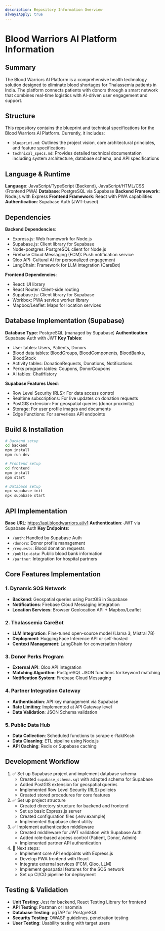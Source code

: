 ```yaml
---
description: Repository Information Overview
alwaysApply: true
---
```


# Blood Warriors AI Platform Information

## Summary
The Blood Warriors AI Platform is a comprehensive health technology solution designed to eliminate blood shortages for Thalassemia patients in India. The platform connects patients with donors through a smart network that combines real-time logistics with AI-driven user engagement and support.

## Structure
This repository contains the blueprint and technical specifications for the Blood Warriors AI Platform. Currently, it includes:
- `blueprint.md`: Outlines the project vision, core architectural principles, and feature specifications
- `technical_specs.md`: Provides detailed technical documentation including system architecture, database schema, and API specifications

## Language & Runtime
**Language**: JavaScript/TypeScript (Backend), JavaScript/HTML/CSS (Frontend PWA)
**Database**: PostgreSQL via Supabase
**Backend Framework**: Node.js with Express
**Frontend Framework**: React with PWA capabilities
**Authentication**: Supabase Auth (JWT-based)

## Dependencies
**Backend Dependencies**:
- Express.js: Web framework for Node.js
- Supabase.js: Client library for Supabase
- Node-postgres: PostgreSQL client for Node.js
- Firebase Cloud Messaging (FCM): Push notification service
- Qloo API: Cultural AI for personalized engagement
- LangChain: Framework for LLM integration (CareBot)

**Frontend Dependencies**:
- React: UI library
- React Router: Client-side routing
- Supabase.js: Client library for Supabase
- Workbox: PWA service worker library
- Mapbox/Leaflet: Maps for location services

## Database Implementation (Supabase)
**Database Type**: PostgreSQL (managed by Supabase)
**Authentication**: Supabase Auth with JWT
**Key Tables**:
- User tables: Users, Patients, Donors
- Blood data tables: BloodGroups, BloodComponents, BloodBanks, BloodStock
- Activity tables: DonationRequests, Donations, Notifications
- Perks program tables: Coupons, DonorCoupons
- AI tables: ChatHistory

**Supabase Features Used**:
- Row Level Security (RLS): For data access control
- Realtime subscriptions: For live updates on donation requests
- PostGIS extension: For geospatial queries (donor proximity)
- Storage: For user profile images and documents
- Edge Functions: For serverless API endpoints

## Build & Installation
```bash
# Backend setup
cd backend
npm install
npm run dev

# Frontend setup
cd frontend
npm install
npm start

# Database setup
npx supabase init
npx supabase start
```

## API Implementation
**Base URL**: https://api.bloodwarriors.ai/v1
**Authentication**: JWT via Supabase Auth
**Key Endpoints**:
- `/auth`: Handled by Supabase Auth
- `/donors`: Donor profile management
- `/requests`: Blood donation requests
- `/public-data`: Public blood bank information
- `/partner`: Integration for hospital partners

## Core Features Implementation

### 1. Dynamic SOS Network
- **Backend**: Geospatial queries using PostGIS in Supabase
- **Notifications**: Firebase Cloud Messaging integration
- **Location Services**: Browser Geolocation API + Mapbox/Leaflet

### 2. Thalassemia CareBot
- **LLM Integration**: Fine-tuned open-source model (Llama 3, Mistral 7B)
- **Deployment**: Hugging Face Inference API or self-hosted
- **Context Management**: LangChain for conversation history

### 3. Donor Perks Program
- **External API**: Qloo API integration
- **Matching Algorithm**: PostgreSQL JSON functions for keyword matching
- **Notification System**: Firebase Cloud Messaging

### 4. Partner Integration Gateway
- **Authentication**: API key management via Supabase
- **Rate Limiting**: Implemented at API Gateway level
- **Data Validation**: JSON Schema validation

### 5. Public Data Hub
- **Data Collection**: Scheduled functions to scrape e-RaktKosh
- **Data Cleaning**: ETL pipeline using Node.js
- **API Caching**: Redis or Supabase caching

## Development Workflow
1. ✅ Set up Supabase project and implement database schema
   - Created `supabase_schema.sql` with adapted schema for Supabase
   - Added PostGIS extension for geospatial queries
   - Implemented Row Level Security (RLS) policies
   - Created stored procedures for core features
2. ✅ Set up project structure
   - Created directory structure for backend and frontend
   - Set up basic Express.js server
   - Created configuration files (.env.example)
   - Implemented Supabase client utility
3. ✅ Implement authentication middleware
   - Created middleware for JWT validation with Supabase Auth
   - Added role-based access control (Patient, Donor, Admin)
   - Implemented partner API authentication
4. 🔄 Next steps:
   - Implement core API endpoints with Express.js
   - Develop PWA frontend with React
   - Integrate external services (FCM, Qloo, LLM)
   - Implement geospatial features for the SOS network
   - Set up CI/CD pipeline for deployment

## Testing & Validation
- **Unit Testing**: Jest for backend, React Testing Library for frontend
- **API Testing**: Postman or Insomnia
- **Database Testing**: pgTAP for PostgreSQL
- **Security Testing**: OWASP guidelines, penetration testing
- **User Testing**: Usability testing with target users